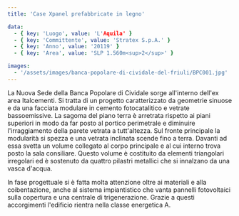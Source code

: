 ```yaml
---
title: 'Case Xpanel prefabbricate in legno'

data:
  - { key: 'Luogo', value: 'L'Aquila' }
  - { key: 'Committente', value: 'Stratex S.p.A.' }
  - { key: 'Anno', value: '20119' }
  - { key: 'Area', value: 'SLP 1.560m<sup>2</sup>' }

images:
  - '/assets/images/banca-popolare-di-cividale-del-friuli/BPC001.jpg'
---
```


La Nuova Sede della Banca Popolare di Cividale sorge all'interno dell'ex area Italcementi. Si tratta
di un progetto caratterizzato da geometrie sinuose e da una facciata modulare in cemento
fotocatalitico e vetrate bassoemissive. La sagoma del piano terra è arretrata rispetto ai piani
superiori in modo da far posto al portico perimetrale e diminuire l'irraggiamento della parete
vetrata a tutt'altezza. Sul fronte principale la modularità si spezza e una vetrata inclinata scende
fino a terra. Davanti ad essa svetta un volume collegato al corpo principale e al cui interno trova
posto la sala consiliare. Questo volume è costituito da elementi triangolari irregolari ed è
sostenuto da quattro pilastri metallici che si innalzano da una vasca d'acqua.

In fase progettuale si è fatta molta attenzione oltre ai materiali e alla coibentazione, anche al
sistema impiantistico che vanta pannelli fotovoltaici sulla copertura e una centrale di
trigenerazione. Grazie a questi accorgimenti l'edificio rientra nella classe energetica A.
